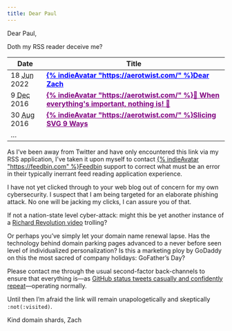 ```yaml
---
title: Dear Paul
---
```

Dear Paul,

Doth my RSS reader deceive me?

<div class="livedemo" data-demo-label="A Lying RSS Feed Reader">
<style>
#feedreader :link,
#feedreader :link:visited {
  color: purple;
  text-decoration-color: purple;
  font-weight: bold;
}
#feedreader .dearzach {
  color: blue;
  text-decoration-color: blue;
}
</style>
<table id="feedreader">
  <thead class="sr-only">
    <tr>
      <th class="numeric">Date</th>
      <th>Title</th>
    </tr>
  </thead>
  <tbody>
    <tr>
      <td class="numeric">18 <abbr title="June">Jun</abbr> 2022</td>
      <td><a href="https://aerotwist.com/blog/dear-zach/" class="dearzach">{% indieAvatar "https://aerotwist.com/" %}Dear Zach</a></td>
    </tr>
    <tr>
      <td class="numeric">9 <abbr title="December">Dec</abbr> 2016</td>
      <td><a href="https://aerotwist.com/blog/when-everything-is-important-nothing-is/">{% indieAvatar "https://aerotwist.com/" %}🌟 When everything's important, nothing is! 🌟</a></td>
    </tr>
    <tr>
      <td class="numeric">30 <abbr title="August">Aug</abbr> 2016</td>
      <td><a href="https://aerotwist.com/blog/slicing-svg-9-ways/">{% indieAvatar "https://aerotwist.com/" %}Slicing SVG 9 Ways</a></td>
    </tr>
    <tr>
      <td class="numeric">…</td>
      <td></td>
    </tr>
  </tbody>
</table>
</div>

As I’ve been away from Twitter and have only encountered this link via my RSS application, I’ve taken it upon myself to contact [{% indieAvatar "https://feedbin.com" %}Feedbin](https://feedbin.com/) support to correct what must be an error in their typically inerrant feed reading application experience.

I have not yet clicked through to your web blog out of concern for my own cybersecurity. I suspect that I am being targeted for an elaborate phishing attack. No one will be jacking my clicks, I can assure you of that.

If not a nation-state level cyber-attack: might this be yet another instance of a [Richard Revolution video](https://www.youtube.com/watch?v=dQw4w9WgXcQ) trolling?

Or perhaps you’ve simply let your domain name renewal lapse. Has the technology behind domain parking pages advanced to a never before seen level of individualized personalization? Is this a marketing ploy by GoDaddy on this the most sacred of company holidays: GoFather’s Day?

Please contact me through the usual second-factor back-channels to ensure that everything is—as [GitHub status tweets casually and confidently repeat](https://twitter.com/githubstatus/status/1537677946030260226)—operating normally.

Until then I’m afraid the link will remain unapologetically and skeptically `:not(:visited)`.

Kind domain shards,
Zach